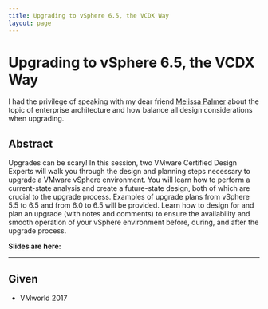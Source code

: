 ```yaml
---
title: Upgrading to vSphere 6.5, the VCDX Way
layout: page
---
```


# Upgrading to vSphere 6.5, the VCDX Way

I had the privilege of speaking with my dear friend [Melissa Palmer](https://twitter.com/vmiss33) about the topic of enterprise architecture and how balance all design considerations when upgrading.

## Abstract

Upgrades can be scary! In this session, two VMware Certified Design Experts will walk you through the design and planning steps necessary to upgrade a VMware vSphere environment. You will learn how to perform a current-state analysis and create a future-state design, both of which are crucial to the upgrade process. Examples of upgrade plans from vSphere 5.5 to 6.5 and from 6.0 to 6.5 will be provided. Learn how to design for and plan an upgrade (with notes and comments) to ensure the availability and smooth operation of your vSphere environment before, during, and after the upgrade process.

**Slides are here:**

<script async class="speakerdeck-embed" data-id="2f4d37fa5f7a456b894b7db935f09504" data-ratio="1.77469670710572" src="//speakerdeck.com/assets/embed.js"></script>

---

## Given

* VMworld 2017